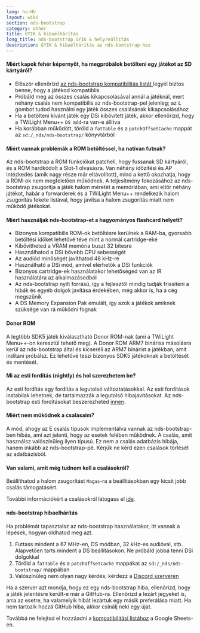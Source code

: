 ```yaml
---
lang: hu-HU
layout: wiki
section: nds-bootstrap
category: other
title: GYIK & hibaelhárítás
long_title: nds-bootstrap GYIK & helyreállítás
description: GYIK & hibaelhárítás az nds-bootstrap-hez
---
```


#### Miért kapok fehér képernyőt, ha megpróbálok betölteni egy játékot az SD kártyáról?
- Először ellenőrizd [az nds-bootstrap kompatibilitás listát ](https://docs.google.com/spreadsheets/d/1LRTkXOUXraTMjg1eedz_f7b5jiuyMv2x6e_jY_nyHSc/htmlview#gid=0) legyél biztos benne, hogy a játékod kompatiblis
- Próbáld meg az összes csalás kikapcsolásával annál a játéknál, mert néhány csalás nem kompatibilis az nds-bootstrap-pel jelenleg; az <kbd class="l">L</kbd> gombot tudod használni egy játék összes csalásának kikapcsolásához
- Ha a betölteni kívánt játék egy DSi kibővített játék, akkor ellenőrizd, hogy a TWiLight Menu++ `DS mód`-ra van-e állítva
- Ha korábban működött, töröld a `fatTable` és a `patchOffsetCache` mappát az `sd:/_nds/nds-bootstrap/` könyvtárból

#### Miért vannak problémák a ROM betöltéssel, ha natívan futnak?
Az nds-bootstrap a ROM funkciókat patcheli, hogy fussanak SD kártyáról, és a ROM hardkódolt a Slot-1 olvasásra. Van néhány időzítési és AP intézkedés (amik nagy része már eltávolított), mind a kettő okozhatja, hogy a ROM-ok nem megfelelően működnek. A teljesítmény fokozásához az nds-bootstrap zsugorítja a játék halom méretét a memóriában, ami eltör néhány játékot, habár a forwarderek és a TWiLight Menu++ rendelkezik halom zsugorítás fekete listával, hogy javítsa a halom zsugorítás miatt nem működő játékokat.

#### Miért használjak nds-bootstrap-et a hagyományos flashcard helyett?
- Bizonyos kompatibilis ROM-ok betöltésre kerülnek a RAM-ba, gyorsabb betöltési időket lehetővé téve mint a normál cartridge-eké
- Kibővítheted a VRAM memória buszt 32 bitesre
- Használhatod a DSi bővebb CPU sebességét
- Az audiód minőségét javíthatod 48 kHz-re
- Használható a DSi mód, amivel elérhetők a DSi funkciók
- Bizonyos cartridge-ek használatakor lehetőséged van az IR használatára az alkalmazásodból
- Az nds-bootstrap nyílt forrású, így a fejlesztől mindig tudják frissíteni a hibák és egyéb dolgok javítása érdekében, még akkor is, ha a cég megszűnik
- A DS Memory Expansion Pak emulált, így azok a játékok amiknek szüksége van rá működni fognak

#### Donor ROM
A legtöbb SDK5 játék kiválasztható Donor ROM-nak (ami a TWiLight Menu++-on keresztül tehető meg). A Donor ROM ARM7 binárisa másolásra kerül az nds-bootstrap által és kicseréli az ARM7 binárist a játékban, amit indítani próbálsz. Ez lehetővé teszi bizonyos SDK5 játékoknak a betöltését és mentését.

#### Mi az esti fordítás (nightly) és hol szerezhetem be?
Az esti fordítás egy fordítás a legutolsó változtatásokkal. Az esti fordítások instabilak lehetnek, de tartalmazzák a legutolsó hibajavításokat. Az nds-bootstrap esti fordításokat beszerezheted [innen](https://github.com/TWLBot/Builds/raw/master/nds-bootstrap.7z).

#### Miért nem működnek a csalásaim?
A mód, ahogy az E csalás típusok implementálva vannak az nds-bootstrap-ben hibás, ami azt jelenti, hogy az esetek felében működnek. A csalás, amit használsz valószínűleg ilyen típusú. Ez nem a csalás adatbázis hibája, hanem inkább az nds-bootstrap-pé. Kérjük ne kérd ezen csalások törlését az adatbázisból.

#### Van valami, amit még tudnom kell a csalásokról?
Beállíthatod a halom zsugorítást `Magas`-ra a beállításokban egy kicsit jobb csalás támogatásért.

További információkért a csalásokról látogass el [ide](https://wiki.ds-homebrew.com/ds-index/retail-roms#action-replay-cheats).

#### nds-bootstrap hibaelhárítás
Ha problémát tapasztalsz az nds-bootstrap használatakor, itt vannak a lépések, hogyan oldhatod meg azt.

1. Futtass mindent a 67 MHz-en, DS módban, 32 kHz-es audióval, stb. Alapvetően tarts mindent a DS beállításokon. Ne próbáld jobbá tenni DSi dolgokkal
2. Töröld a `fatTable` és a `patchOffsetCache` mappákat az `sd:/_nds/nds-bootstrap/` mappában
3. Valószínűleg nem olyan nagy kérdés; kérdezz a [Discord szerveren](https://discord.gg/yD3spjv)

Ha a szerver azt mondja, hogy ez egy nds-bootstrap hiba, ellenőrizd, hogy a játék jelentésre került-e már a GitHub-ra. Ellenőrizd a lezárt jegyeket is, arra az esetre, ha valamelyik hibát lezártuk egy másik preferálása miatt. Ha nem tartozik hozzá GitHub hiba, akkor csinálj neki egy újat.

Továbbá ne felejtsd el hozzáadni a [kompatibilitási listához](https://wiki.ds-homebrew.com/nds-bootstrap/testing) a Google Sheets-en.
